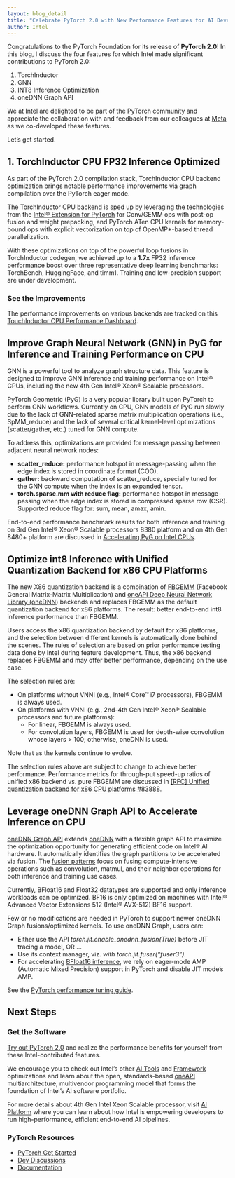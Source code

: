 ```yaml
---
layout: blog_detail
title: "Celebrate PyTorch 2.0 with New Performance Features for AI Developers"
author: Intel
---
```


Congratulations to the PyTorch Foundation for its release of **PyTorch 2.0**! In this blog, I discuss the four features for which Intel made significant contributions to PyTorch 2.0:

1. TorchInductor
2. GNN
3. INT8 Inference Optimization
4. oneDNN Graph API

We at Intel are delighted to be part of the PyTorch community and appreciate the collaboration with and feedback from our colleagues at [Meta](http://www.meta.com/) as we co-developed these features.


Let’s get started.


## 1. TorchInductor CPU FP32 Inference Optimized


As part of the PyTorch 2.0 compilation stack, TorchInductor CPU backend optimization brings notable performance improvements via graph compilation over the PyTorch eager mode.


The TorchInductor CPU backend is sped up by leveraging the technologies from the [Intel® Extension for PyTorch](http://github.com/intel/intel-extension-for-pytorch) for Conv/GEMM ops with post-op fusion and weight prepacking, and PyTorch ATen CPU kernels for memory-bound ops with explicit vectorization on top of OpenMP*-based thread parallelization.


With these optimizations on top of the powerful loop fusions in TorchInductor codegen, we achieved up to a **1.7x** FP32 inference performance boost over three representative deep learning benchmarks: TorchBench, HuggingFace, and timm1. Training and low-precision support are under development.


### See the Improvements


The performance improvements on various backends are tracked on this [TouchInductor CPU Performance Dashboard](http://github.com/pytorch/pytorch/issues/93531#issuecomment-1457373890).


## Improve Graph Neural Network (GNN) in PyG for Inference and Training Performance on CPU


GNN is a powerful tool to analyze graph structure data. This feature is designed to improve GNN inference and training performance on Intel® CPUs, including the new 4th Gen Intel® Xeon® Scalable processors.


PyTorch Geometric (PyG) is a very popular library built upon PyTorch to perform GNN workflows. Currently on CPU, GNN models of PyG run slowly due to the lack of GNN-related sparse matrix multiplication operations (i.e., SpMM_reduce) and the lack of several critical kernel-level optimizations (scatter/gather, etc.) tuned for GNN compute.


To address this, optimizations are provided for message passing between adjacent neural network nodes:

* **scatter_reduce:** performance hotspot in message-passing when the edge index is stored in coordinate format (COO).
* **gather:** backward computation of scatter_reduce, specially tuned for the GNN compute when the index is an expanded tensor.
* **torch.sparse.mm with reduce flag:** performance hotspot in message-passing when the edge index is stored in compressed sparse row (CSR). Supported reduce flag for: sum, mean, amax, amin.

End-to-end performance benchmark results for both inference and training on 3rd Gen Intel® Xeon® Scalable processors 8380 platform and on 4th Gen 8480+ platform are discussed in [Accelerating PyG on Intel CPUs](http://www.pyg.org/ns-newsarticle-accelerating-pyg-on-intel-cpus).


## Optimize int8 Inference with Unified Quantization Backend for x86 CPU Platforms  


The new X86 quantization backend is a combination of [FBGEMM](http://github.com/pytorch/FBGEMM) (Facebook General Matrix-Matrix Multiplication) and [oneAPI Deep Neural Network Library (oneDNN](http://spec.oneapi.io/versions/latest/elements/oneDNN/source/index.html)) backends and replaces FBGEMM as the default quantization backend for x86 platforms. The result: better end-to-end int8 inference performance than FBGEMM.


Users access the x86 quantization backend by default for x86 platforms, and the selection between different kernels is automatically done behind the scenes. The rules of selection are based on prior performance testing data done by Intel during feature development. Thus, the x86 backend replaces FBGEMM and may offer better performance, depending on the use case.


The selection rules are:

* On platforms without VNNI (e.g., Intel® Core™ i7 processors), FBGEMM is always used.
* On platforms with VNNI (e.g., 2nd-4th Gen Intel® Xeon® Scalable processors and future platforms):
    * For linear, FBGEMM is always used.
    * For convolution layers, FBGEMM is used for depth-wise convolution whose layers > 100; otherwise, oneDNN is used.

Note that as the kernels continue to evolve.


The selection rules above are subject to change to achieve better performance. Performance metrics for through-put speed-up ratios of unified x86 backend vs. pure FBGEMM are discussed in [[RFC] Unified quantization backend for x86 CPU platforms #83888](http://github.com/pytorch/pytorch/issues/83888).


## Leverage oneDNN Graph API to Accelerate Inference on CPU 


[oneDNN Graph API](http://spec.oneapi.io/onednn-graph/latest/introduction.html) extends [oneDNN](http://spec.oneapi.io/versions/latest/elements/oneDNN/source/index.html) with a flexible graph API to maximize the optimization opportunity for generating efficient code on Intel® AI hardware. It automatically identifies the graph partitions to be accelerated via fusion. The [fusion patterns](http://github.com/oneapi-src/oneDNN/blob/dev-graph/doc/programming_model/ops_and_patterns.md#fusion-patterns) focus on fusing compute-intensive operations such as convolution, matmul, and their neighbor operations for both inference and training use cases.


Currently, BFloat16 and Float32 datatypes are supported and only inference workloads can be optimized.  BF16 is only optimized on machines with Intel® Advanced Vector Extensions 512 (Intel® AVX-512) BF16 support.


Few or no modifications are needed in PyTorch to support newer oneDNN Graph fusions/optimized kernels. To use oneDNN Graph, users can:

* Either use the API _torch.jit.enable_onednn_fusion(True)_ before JIT tracing a model, OR …
* Use its context manager, viz. _with torch.jit.fuser(“fuser3”)._
* For accelerating [BFloat16 inference](http://github.com/pytorch/pytorch/tree/master/torch/csrc/jit/codegen/onednn#example-with-bfloat16), we rely on eager-mode AMP (Automatic Mixed Precision) support in PyTorch and disable JIT mode’s AMP.

See the [PyTorch performance tuning guide](http://pytorch.org/tutorials/recipes/recipes/tuning_guide.html#use-onednn-graph-with-torchscript-for-inference).


## Next Steps


### Get the Software


[Try out PyTorch 2.0](http://pytorch.org/get-started/locally/) and realize the performance benefits for yourself from these Intel-contributed features.


We encourage you to check out Intel’s other [AI Tools](https://www.intel.com/content/www/us/en/developer/topic-technology/artificial-intelligence/tools.html) and [Framework](https://www.intel.com/content/www/us/en/developer/tools/frameworks/overview.html) optimizations and learn about the open, standards-based [oneAPI](https://www.intel.com/content/www/us/en/developer/tools/oneapi/overview.html) multiarchitecture, multivendor programming model that forms the foundation of Intel’s AI software portfolio.


For more details about 4th Gen Intel Xeon Scalable processor, visit [AI Platform](https://www.intel.com/content/www/us/en/developer/topic-technology/artificial-intelligence/platform.html) where you can learn about how Intel is empowering developers to run high-performance, efficient end-to-end AI pipelines.


### PyTorch Resources

* [PyTorch Get Started](http://pytorch.org/get-started/pytorch-2.0/)
* [Dev Discussions](http://dev-discuss.pytorch.org/t/pytorch-release-2-0-execution-update/1077)
* [Documentation](http://pytorch.org/docs/2.0/)
